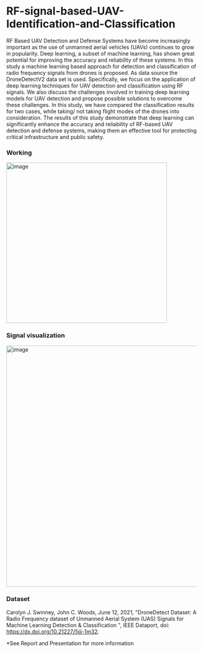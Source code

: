 # RF-signal-based-UAV-Identification-and-Classification
RF Based UAV Detection and Defense Systems have
become increasingly important as the use of unmanned aerial
vehicles (UAVs) continues to grow in popularity. Deep learning,
a subset of machine learning, has shown great potential for
improving the accuracy and reliability of these systems. In this
study a machine learning based approach for detection and
classification of radio frequency signals from drones is proposed.
As data source the DroneDetectV2 data set is used. Specifically,
we focus on the application of deep learning techniques for UAV
detection and classification using RF signals. We also discuss
the challenges involved in training deep learning models for
UAV detection and propose possible solutions to overcome these
challenges. In this study, we have compared the classification
results for two cases, while taking/ not taking flight modes
of the drones into consideration. The results of this study
demonstrate that deep learning can significantly enhance the
accuracy and reliability of RF-based UAV detection and defense
systems, making them an effective tool for protecting critical
infrastructure and public safety.

### Working

<img width="425" alt="image" src="https://github.com/Aditya20101/RF-signal-based-UAV-Identification-and-Classification/assets/75621797/0a9c011f-8591-4c87-a7ca-53f0ddee3311">


### Signal visualization
<img width="639" alt="image" src="https://github.com/Aditya20101/RF-signal-based-UAV-Identification-and-Classification/assets/75621797/d0b46605-ae0f-4f68-9856-31ffabae8e9e">

### Dataset
Carolyn J. Swinney, John C. Woods, June 12, 2021, "DroneDetect Dataset: A Radio Frequency dataset of Unmanned Aerial System (UAS) Signals for Machine Learning Detection & Classification ", IEEE Dataport, doi: https://dx.doi.org/10.21227/5jjj-1m32.

*See Report and Presentation for more information
